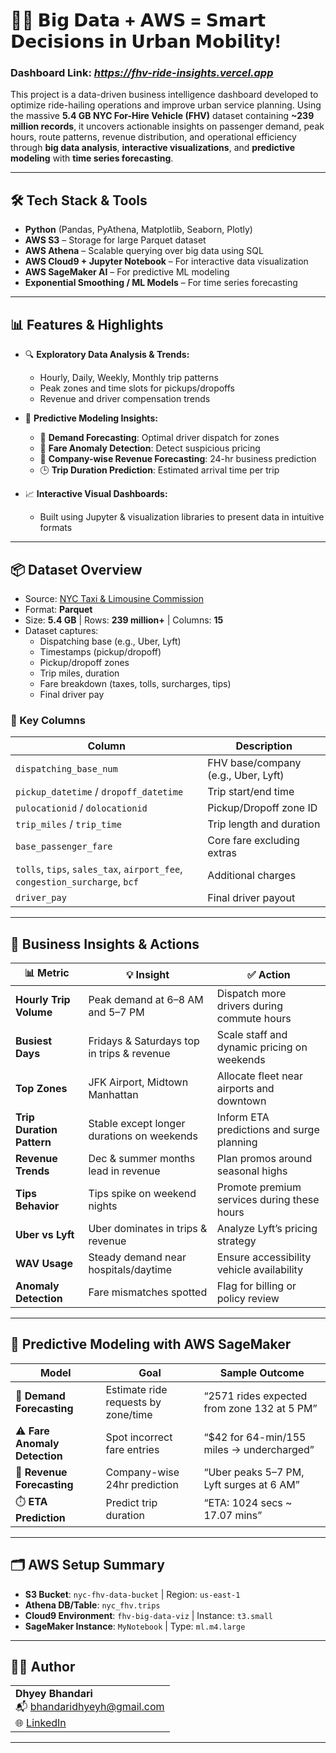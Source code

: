 # 🚕💡 𝗕𝗶𝗴 𝗗𝗮𝘁𝗮 + 𝗔𝗪𝗦 = 𝗦𝗺𝗮𝗿𝘁 𝗗𝗲𝗰𝗶𝘀𝗶𝗼𝗻𝘀 𝗶𝗻 𝗨𝗿𝗯𝗮𝗻 𝗠𝗼𝗯𝗶𝗹𝗶𝘁𝘆!

### Dashboard Link: _https://fhv-ride-insights.vercel.app_

This project is a data-driven business intelligence dashboard developed to optimize ride-hailing operations and improve urban service planning. Using the massive **5.4 GB NYC For-Hire Vehicle (FHV)** dataset containing **~239 million records**, it uncovers actionable insights on passenger demand, peak hours, route patterns, revenue distribution, and operational efficiency through **big data analysis**, **interactive visualizations**, and **predictive modeling** with **time series forecasting**.

---

## 🛠️ Tech Stack & Tools

- **Python** (Pandas, PyAthena, Matplotlib, Seaborn, Plotly)
- **AWS S3** – Storage for large Parquet dataset
- **AWS Athena** – Scalable querying over big data using SQL
- **AWS Cloud9 + Jupyter Notebook** – For interactive data visualization
- **AWS SageMaker AI** – For predictive ML modeling
- **Exponential Smoothing / ML Models** – For time series forecasting

---

## 📊 Features & Highlights

- 🔍 **Exploratory Data Analysis & Trends:**
  - Hourly, Daily, Weekly, Monthly trip patterns
  - Peak zones and time slots for pickups/dropoffs
  - Revenue and driver compensation trends

- 🧠 **Predictive Modeling Insights:**
  - 🔢 **Demand Forecasting**: Optimal driver dispatch for zones
  - 💸 **Fare Anomaly Detection**: Detect suspicious pricing
  - 💼 **Company-wise Revenue Forecasting**: 24-hr business prediction
  - 🕒 **Trip Duration Prediction**: Estimated arrival time per trip

- 📈 **Interactive Visual Dashboards:**
  - Built using Jupyter & visualization libraries to present data in intuitive formats

---

## 📦 Dataset Overview

- Source: [NYC Taxi & Limousine Commission](https://www.nyc.gov/site/tlc/about/tlc-trip-record-data.page)
- Format: **Parquet**
- Size: **5.4 GB** | Rows: **239 million+** | Columns: **15**
- Dataset captures:
  - Dispatching base (e.g., Uber, Lyft)
  - Timestamps (pickup/dropoff)
  - Pickup/dropoff zones
  - Trip miles, duration
  - Fare breakdown (taxes, tolls, surcharges, tips)
  - Final driver pay

### 🧮 Key Columns

| Column | Description |
|--------|-------------|
| `dispatching_base_num` | FHV base/company (e.g., Uber, Lyft) |
| `pickup_datetime` / `dropoff_datetime` | Trip start/end time |
| `pulocationid` / `dolocationid` | Pickup/Dropoff zone ID |
| `trip_miles` / `trip_time` | Trip length and duration |
| `base_passenger_fare` | Core fare excluding extras |
| `tolls`, `tips`, `sales_tax`, `airport_fee`, `congestion_surcharge`, `bcf` | Additional charges |
| `driver_pay` | Final driver payout |

---

## 📌 Business Insights & Actions

| 📊 Metric | 💡 Insight | ✅ Action |
|----------|------------|----------|
| **Hourly Trip Volume** | Peak demand at 6–8 AM and 5–7 PM | Dispatch more drivers during commute hours |
| **Busiest Days** | Fridays & Saturdays top in trips & revenue | Scale staff and dynamic pricing on weekends |
| **Top Zones** | JFK Airport, Midtown Manhattan | Allocate fleet near airports and downtown |
| **Trip Duration Pattern** | Stable except longer durations on weekends | Inform ETA predictions and surge planning |
| **Revenue Trends** | Dec & summer months lead in revenue | Plan promos around seasonal highs |
| **Tips Behavior** | Tips spike on weekend nights | Promote premium services during these hours |
| **Uber vs Lyft** | Uber dominates in trips & revenue | Analyze Lyft’s pricing strategy |
| **WAV Usage** | Steady demand near hospitals/daytime | Ensure accessibility vehicle availability |
| **Anomaly Detection** | Fare mismatches spotted | Flag for billing or policy review |

---

## 🧪 Predictive Modeling with AWS SageMaker

| Model | Goal | Sample Outcome |
|-------|------|----------------|
| 📍 **Demand Forecasting** | Estimate ride requests by zone/time | “2571 rides expected from zone 132 at 5 PM” |
| ⚠️ **Fare Anomaly Detection** | Spot incorrect fare entries | “$42 for 64-min/155 miles → undercharged” |
| 💼 **Revenue Forecasting** | Company-wise 24hr prediction | “Uber peaks 5–7 PM, Lyft surges at 6 AM” |
| ⏱️ **ETA Prediction** | Predict trip duration | “ETA: 1024 secs ~ 17.07 mins” |

---

## 🗂 AWS Setup Summary

- **S3 Bucket**: `nyc-fhv-data-bucket` | Region: `us-east-1`
- **Athena DB/Table**: `nyc_fhv.trips`
- **Cloud9 Environment**: `fhv-big-data-viz` | Instance: `t3.small`
- **SageMaker Instance**: `MyNotebook` | Type: `ml.m4.large`

---

## 🧑‍💻 Author

<table>
  <tr>
    <td>
      <strong>Dhyey Bhandari</strong><br/>
      📬 <a href="mailto:bhandaridhyeyh@gmail.com">bhandaridhyeyh@gmail.com</a><br/>
      🌐 <a href="https://www.linkedin.com/in/dhyey-bhandari-a7070b245/" target="_blank">LinkedIn</a><br/>
    </td>
  </tr>
</table>

---
